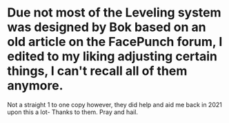 
# Due not most of the Leveling system was designed by Bok based on an old article on the FacePunch forum, I edited to my liking adjusting certain things, I can't recall all of them anymore.

Not a straight 1 to one copy however, they did help and aid me back in 2021 upon this a lot- Thanks to them. Pray and hail. 
